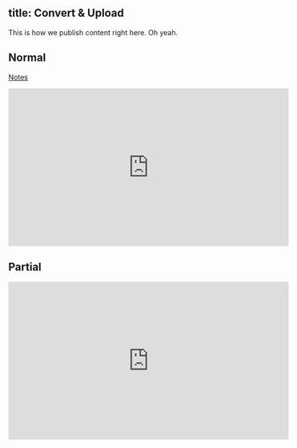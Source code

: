 title: Convert & Upload
---

This is how we publish content right here. Oh yeah.

## Normal

[Notes](https://docs.google.com/document/d/1SKd2fDSqLkvqHil_4lCacR8y5F0ms-JzYy308O7D2sg/edit#heading=h.oe8txcg3fgbe)

<iframe width="560" height="315" src="https://www.youtube.com/embed/DTfFtJwO3FY" frameborder="0" allowfullscreen></iframe>

## Partial

<iframe width="560" height="315" src="https://www.youtube.com/embed/G3udL6Rrkco" frameborder="0" allowfullscreen></iframe>